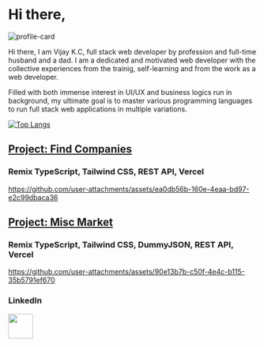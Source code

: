 # Hi there,
![profile-card](https://github.com/user-attachments/assets/b1a4e93b-70da-40bc-ad5b-457798ea818f)  

Hi there, I am Vijay K.C, full stack web developer by profession and full-time husband and a dad. I am a dedicated and motivated web developer with the collective experiences from the trainig, self-learning and from the work as a web developer.

Filled with both immense interest in UI/UX and business logics run in background, my ultimate goal is to master various programming languages to run full stack web applications in multiple variations. 

[![Top Langs](https://github-readme-stats.vercel.app/api/top-langs/?username=kcvijay&layout=compact)](https://github.com/anuraghazra/github-readme-stats)

## <a href="https://find-companies.vercel.app" target="_blank">Project: Find Companies</a>  
### Remix TypeScript, Tailwind CSS, REST API, Vercel
https://github.com/user-attachments/assets/ea0db56b-160e-4eaa-bd97-e2c99dbaca36

## <a href="https://misc-market.vercel.app" target="_blank">Project: Misc Market</a>  
### Remix TypeScript, Tailwind CSS, DummyJSON, REST API, Vercel
https://github.com/user-attachments/assets/90e13b7b-c50f-4e4c-b115-35b5791ef670

### LinkedIn

<a href="https://www.linkedin.com/in/vijaykc/" target="_blank"><img height="50" src="https://www.vectorlogo.zone/logos/linkedin/linkedin-ar21.svg" /></a>
